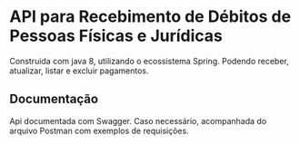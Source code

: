 # API para Recebimento de Débitos de Pessoas Físicas e Jurídicas

Construida com java 8, utilizando o ecossistema Spring.
Podendo receber, atualizar, listar e excluir pagamentos.

## Documentação

Api documentada com Swagger.
Caso necessário, acompanhada do arquivo Postman com exemplos de requisições.
